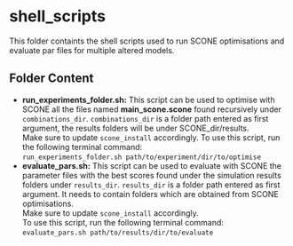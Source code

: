 # shell_scripts
This folder containts the shell scripts used to run SCONE optimisations and evaluate par files for multiple altered models.

## Folder Content
+ **run_experiments_folder.sh:** This script can be used to optimise with SCONE all the files named **main_scone.scone** found recursively under `combinations_dir`. `combinations_dir` is a folder path entered as first argument, the results folders will be under SCONE_dir/results.\
Make sure to update `scone_install` accordingly.
To use this script, run the following terminal command:\
`run_experiments_folder.sh path/to/experiment/dir/to/optimise`
+ **evaluate_pars.sh:** This script can be used to evaluate with SCONE the parameter files with the best scores found under the simulation results folders under `results_dir`.
`results_dir` is a folder path entered as first argument. It needs to contain folders which are obtained from SCONE optimisations.\
Make sure to update `scone_install` accordingly.\
To use this script, run the following terminal command:\
`evaluate_pars.sh path/to/results/dir/to/evaluate`


